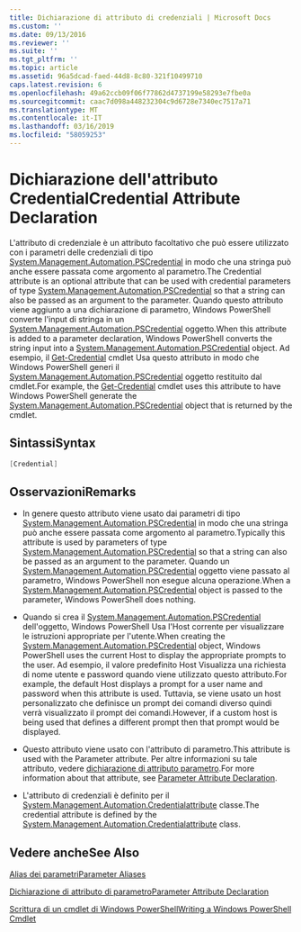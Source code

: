 ```yaml
---
title: Dichiarazione di attributo di credenziali | Microsoft Docs
ms.custom: ''
ms.date: 09/13/2016
ms.reviewer: ''
ms.suite: ''
ms.tgt_pltfrm: ''
ms.topic: article
ms.assetid: 96a5dcad-faed-44d8-8c80-321f10499710
caps.latest.revision: 6
ms.openlocfilehash: 49a62ccb09f06f77862d4737199e58293e7fbe0a
ms.sourcegitcommit: caac7d098a448232304c9d6728e7340ec7517a71
ms.translationtype: MT
ms.contentlocale: it-IT
ms.lasthandoff: 03/16/2019
ms.locfileid: "58059253"
---
```

# <a name="credential-attribute-declaration"></a><span data-ttu-id="8f4c9-102">Dichiarazione dell'attributo Credential</span><span class="sxs-lookup"><span data-stu-id="8f4c9-102">Credential Attribute Declaration</span></span>

<span data-ttu-id="8f4c9-103">L'attributo di credenziale è un attributo facoltativo che può essere utilizzato con i parametri delle credenziali di tipo [System.Management.Automation.PSCredential](/dotnet/api/System.Management.Automation.PSCredential) in modo che una stringa può anche essere passata come argomento al parametro.</span><span class="sxs-lookup"><span data-stu-id="8f4c9-103">The Credential attribute is an optional attribute that can be used with credential parameters of type [System.Management.Automation.PSCredential](/dotnet/api/System.Management.Automation.PSCredential) so that a string can also be passed as an argument to the parameter.</span></span> <span data-ttu-id="8f4c9-104">Quando questo attributo viene aggiunto a una dichiarazione di parametro, Windows PowerShell converte l'input di stringa in un [System.Management.Automation.PSCredential](/dotnet/api/System.Management.Automation.PSCredential) oggetto.</span><span class="sxs-lookup"><span data-stu-id="8f4c9-104">When this attribute is added to a parameter declaration, Windows PowerShell converts the string input into a [System.Management.Automation.PSCredential](/dotnet/api/System.Management.Automation.PSCredential) object.</span></span> <span data-ttu-id="8f4c9-105">Ad esempio, il [Get-Credential](/powershell/module/Microsoft.PowerShell.Security/Get-Credential) cmdlet Usa questo attributo in modo che Windows PowerShell generi il [System.Management.Automation.PSCredential](/dotnet/api/System.Management.Automation.PSCredential) oggetto restituito dal cmdlet.</span><span class="sxs-lookup"><span data-stu-id="8f4c9-105">For example, the [Get-Credential](/powershell/module/Microsoft.PowerShell.Security/Get-Credential) cmdlet uses this attribute to have Windows PowerShell generate the [System.Management.Automation.PSCredential](/dotnet/api/System.Management.Automation.PSCredential) object that is returned by the cmdlet.</span></span>

## <a name="syntax"></a><span data-ttu-id="8f4c9-106">Sintassi</span><span class="sxs-lookup"><span data-stu-id="8f4c9-106">Syntax</span></span>

```csharp
[Credential]
```

## <a name="remarks"></a><span data-ttu-id="8f4c9-107">Osservazioni</span><span class="sxs-lookup"><span data-stu-id="8f4c9-107">Remarks</span></span>

- <span data-ttu-id="8f4c9-108">In genere questo attributo viene usato dai parametri di tipo [System.Management.Automation.PSCredential](/dotnet/api/System.Management.Automation.PSCredential) in modo che una stringa può anche essere passata come argomento al parametro.</span><span class="sxs-lookup"><span data-stu-id="8f4c9-108">Typically this attribute is used by parameters of type [System.Management.Automation.PSCredential](/dotnet/api/System.Management.Automation.PSCredential) so that a string can also be passed as an argument to the parameter.</span></span> <span data-ttu-id="8f4c9-109">Quando un [System.Management.Automation.PSCredential](/dotnet/api/System.Management.Automation.PSCredential) oggetto viene passato al parametro, Windows PowerShell non esegue alcuna operazione.</span><span class="sxs-lookup"><span data-stu-id="8f4c9-109">When a [System.Management.Automation.PSCredential](/dotnet/api/System.Management.Automation.PSCredential) object is passed to the parameter, Windows PowerShell does nothing.</span></span>

- <span data-ttu-id="8f4c9-110">Quando si crea il [System.Management.Automation.PSCredential](/dotnet/api/System.Management.Automation.PSCredential) dell'oggetto, Windows PowerShell Usa l'Host corrente per visualizzare le istruzioni appropriate per l'utente.</span><span class="sxs-lookup"><span data-stu-id="8f4c9-110">When creating the [System.Management.Automation.PSCredential](/dotnet/api/System.Management.Automation.PSCredential) object, Windows PowerShell uses the current Host to display the appropriate prompts to the user.</span></span> <span data-ttu-id="8f4c9-111">Ad esempio, il valore predefinito Host Visualizza una richiesta di nome utente e password quando viene utilizzato questo attributo.</span><span class="sxs-lookup"><span data-stu-id="8f4c9-111">For example, the default Host displays a prompt for a user name and password when this attribute is used.</span></span> <span data-ttu-id="8f4c9-112">Tuttavia, se viene usato un host personalizzato che definisce un prompt dei comandi diverso quindi verrà visualizzato il prompt dei comandi.</span><span class="sxs-lookup"><span data-stu-id="8f4c9-112">However, if a custom host is being used that defines a different prompt then that prompt would be displayed.</span></span>

- <span data-ttu-id="8f4c9-113">Questo attributo viene usato con l'attributo di parametro.</span><span class="sxs-lookup"><span data-stu-id="8f4c9-113">This attribute is used with the Parameter attribute.</span></span> <span data-ttu-id="8f4c9-114">Per altre informazioni su tale attributo, vedere [dichiarazione di attributo parametro](./parameter-attribute-declaration.md).</span><span class="sxs-lookup"><span data-stu-id="8f4c9-114">For more information about that attribute, see [Parameter Attribute Declaration](./parameter-attribute-declaration.md).</span></span>

- <span data-ttu-id="8f4c9-115">L'attributo di credenziali è definito per il [System.Management.Automation.Credentialattribute](/dotnet/api/System.Management.Automation.CredentialAttribute) classe.</span><span class="sxs-lookup"><span data-stu-id="8f4c9-115">The credential attribute is defined by the [System.Management.Automation.Credentialattribute](/dotnet/api/System.Management.Automation.CredentialAttribute) class.</span></span>

## <a name="see-also"></a><span data-ttu-id="8f4c9-116">Vedere anche</span><span class="sxs-lookup"><span data-stu-id="8f4c9-116">See Also</span></span>

[<span data-ttu-id="8f4c9-117">Alias dei parametri</span><span class="sxs-lookup"><span data-stu-id="8f4c9-117">Parameter Aliases</span></span>](./parameter-aliases.md)

[<span data-ttu-id="8f4c9-118">Dichiarazione di attributo di parametro</span><span class="sxs-lookup"><span data-stu-id="8f4c9-118">Parameter Attribute Declaration</span></span>](./parameter-attribute-declaration.md)

[<span data-ttu-id="8f4c9-119">Scrittura di un cmdlet di Windows PowerShell</span><span class="sxs-lookup"><span data-stu-id="8f4c9-119">Writing a Windows PowerShell Cmdlet</span></span>](./writing-a-windows-powershell-cmdlet.md)
